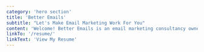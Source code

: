 ```yaml
---
category: 'hero section'
title: 'Better Emails'
subtitle: "Let's Make Email Marketing Work For You"
content: 'Welcome! Better Emails is an email marketing consultancy owned and operated by me, Dillon Nuanes. I have worked across the email spectrum my entire career building email marketing programs from the ground up. Better Emails is how I offer my skills to a wider audience. I use this website to advertise Better Emails as well as my personal and professional accomplishments.'
linkTo: '/resume/'
linkText: 'View My Resume'
---
```

